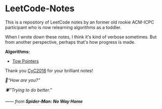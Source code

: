 # LeetCode-Notes
This is a repository of LeetCode notes by an former old rookie ACM-ICPC participant who is now relearning algorithms as a toddler.

When I wrote down these notes, I think it's kind of verbose sometimes. But from another perspective, perhaps that's how progress is made.



**Algorithms:**

* [Tow Pointers](https://github.com/Pasxsenger/LeetCode-Notes/blob/main/Two%20Pointers.md)



Thank you [CyC2018](https://github.com/CyC2018/CS-Notes/blob/master/notes/Leetcode%20%E9%A2%98%E8%A7%A3%20-%20%E7%9B%AE%E5%BD%95.md) for your brilliant notes!





*🐙“How are you?”*

*🕷️”Trying to do better.”*

*—— from **Spider-Man: No Way Home***

